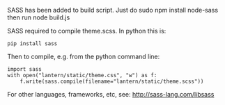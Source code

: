 SASS has been added to build script. Just do sudo npm install node-sass then run node build.js

SASS required to compile theme.scss.  In python this is:

    pip install sass

Then to compile, e.g. from the python command line:
    
    import sass
    with open("lantern/static/theme.css", "w") as f: 
        f.write(sass.compile(filename="lantern/static/theme.scss"))

For other languages, frameworks, etc, see: http://sass-lang.com/libsass